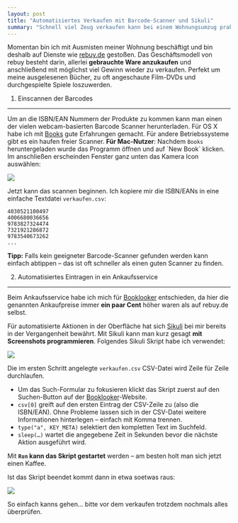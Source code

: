```yaml
---
layout: post
title: "Automatisiertes Verkaufen mit Barcode-Scanner und Sikuli"
summary: "Schnell viel Zeug verkaufen kann bei einem Wohnungsumzug praktisch sein. Rebuy habe ich verwendet und fand das ganz gut."
---
```


Momentan bin ich mit Ausmisten meiner Wohnung beschäftigt und bin deshalb 
auf Dienste wie [rebuy.de](http://rebuy.de) gestoßen. Das Geschäftsmodell von rebuy besteht darin, allerlei **gebrauchte Ware anzukaufen** und anschließend  mit möglichst viel Gewinn wieder zu verkaufen. Perfekt um meine ausgelesenen Bücher, zu oft angeschaute Film-DVDs und durchgespielte Spiele loszuwerden.

1. Einscannen der Barcodes
--------------------------

Um an die ISBN/EAN Nummern der Produkte zu kommen kann man einen der vielen webcam-basierten Barcode Scanner herunterladen. Für OS X habe ich mit [Books](http://www.free-mac-software.com/books/) gute Erfahrungen gemacht. Für andere Betriebssysteme gibt es ein haufen freier Scanner.
**Für Mac-Nutzer**: Nachdem `Books` heruntergeladen wurde das Programm öffnen und auf ´New Book´ klicken. Im anschließen erscheinden Fenster ganz unten das Kamera Icon auswählen:

![](http://dl.dropbox.com/u/13186339/blog/isight-icon.png)

Jetzt kann das scannen beginnen. Ich kopiere mir die ISBN/EANs in eine einfache Textdatei `verkaufen.csv`:

	4030521100497
	4006680036656
	9783827324474
	7321921286872
	9783540673262
	...

**Tipp:** Falls kein geeigneter Barcode-Scanner gefunden werden kann einfach abtippen – das ist oft schneller als einen guten Scanner zu finden.

2. Automatisiertes Eintragen in ein Ankaufsservice 
---------------------------------------------------

Beim Ankaufsservice habe ich mich für [Booklooker](https://secure.booklooker.de/ankauf/) entschieden, da hier die genannten Ankaufpreise immer **ein paar Cent** höher waren als auf rebuy.de selbst.

Für automatisierte Aktionen in der Oberfläche hat sich [Sikuli](http://sikuli.org/) bei mir bereits in der Vergangenheit bewährt. Mit Sikuli kann man kurz gesagt **mit Screenshots programmieren**. Folgendes Sikuli Skript habe ich verwendet: 

![](http://dl.dropbox.com/u/13186339/blog/sikuli_rebuy_csv.png)

Die im ersten Schritt angelegte `verkaufen.csv` CSV-Datei wird Zeile für Zeile durchlaufen. 

 * Um das Such-Formular zu fokusieren klickt das Skript zuerst auf den Suchen-Button auf der [Booklooker](https://secure.booklooker.de/ankauf/)-Website. 
 * `csv[0]` greift auf den ersten Eintrag der CSV-Zeile zu (also die ISBN/EAN). Ohne Probleme lassen sich in der CSV-Datei weitere Informationen hinterlegen – einfach mit Komma trennen. 
 * `type("a", KEY_META)` selektiert den kompletten Text im Suchfeld.
 * `sleep(…)` wartet die angegebene Zeit in Sekunden bevor die nächste Aktion ausgeführt wird.

Mit **`Run` kann das Skript gestartet** werden – am besten holt man sich jetzt einen Kaffee. 

Ist das Skript beendet kommt dann in etwa soetwas raus:

![](http://dl.dropbox.com/u/13186339/blog/booklookr-screen.png)

So einfach kanns gehen… bitte vor dem verkaufen trotzdem nochmals alles überprüfen.
